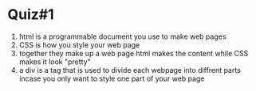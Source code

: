 Quiz#1
=========================
1. html is a programmable document you use to make web pages
2. CSS is how you style your web page
3. together they make up a web page html makes the content while CSS makes it look "pretty"
4. a div is a tag that is used to divide each webpage into diffrent parts incase you only want to style one part of your web page
